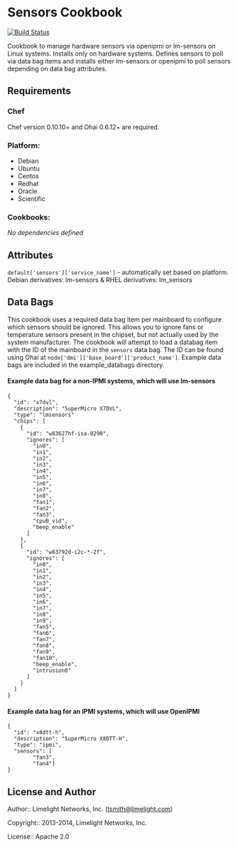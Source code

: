 Sensors Cookbook
================
[![Build Status](https://travis-ci.org/tas50/chef-sensors.svg?branch=master)](https://travis-ci.org/tas50/chef-sensors)

Cookbook to manage hardware sensors via openipmi or lm-sensors on Linux systems.  Installs only on hardware systems. Defines sensors to poll via data bag items and installs either lm-sensors or openipmi to poll sensors depending on data bag attributes.


Requirements
------------
### Chef
Chef version 0.10.10+ and Ohai 0.6.12+ are required.

### Platform:

* Debian
* Ubuntu
* Centos
* Redhat
* Oracle
* Scientific

### Cookbooks:

*No dependencies defined*

Attributes
----------
`default['sensors']['service_name']` - automatically set based on platform. Debian derivatives: lm-sensors & RHEL derivatives: lm_sensors

Data Bags
---------

This cookbook uses a required data bag item per mainboard to configure which sensors should be ignored. This allows you to ignore fans or temperature sensors present in the chipset, but not actually used by the system manufacturer.  The cookbook will attempt to load a databag item with the ID of the mainboard in the `sensors` data bag.  The ID can be found using Ohai at `node['dmi']['base_board']['product_name']`.  Example data bags are included in the example_databags directory.

#### Example data bag for a non-IPMI systems, which will use lm-sensors
```
{
  "id": "x7dvl",
  "description": "SuperMicro X7DVL",
  "type": "lmsensors"
  "chips": [
    {
      "id": "w83627hf-isa-0290",
      "ignores": [
        "in0",
        "in1",
        "in2",
        "in3",
        "in4",
        "in5",
        "in6",
        "in7",
        "in8",
        "fan1",
        "fan2",
        "fan3",
        "cpu0_vid",
        "beep_enable"
      ]
    },
    {
      "id": "w83792d-i2c-*-2f",
      "ignores": [
        "in0",
        "in1",
        "in2",
        "in3",
        "in4",
        "in5",
        "in6",
        "in7",
        "in8",
        "in9",
        "fan5",
        "fan6",
        "fan7",
        "fan8",
        "fan9",
        "fan10",
        "beep_enable",
        "intrusion0"
      ]
    }
  ]
}
```

#### Example data bag for an IPMI systems, which will use OpenIPMI
```
{
  "id": "x8dtt-h",
  "description": "SuperMicro X8DTT-H",
  "type": "ipmi",
  "sensors": [
        "fan3",
        "fan4"]
}
```

License and Author
------------------

Author:: Limelight Networks, Inc. (<tsmith@limelight.com>)

Copyright:: 2013-2014, Limelight Networks, Inc.

License:: Apache 2.0

